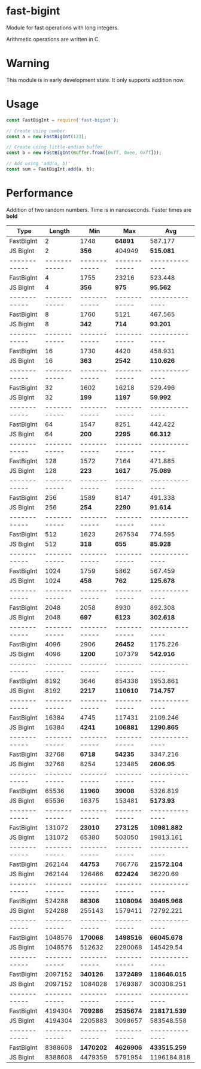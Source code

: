# fast-bigint
Module for fast operations with long integers.

Arithmetic operations are written in C.
# Warning
This module is in early development state. It only supports addition now.
# Usage
```javascript
const FastBigInt = require('fast-bigint');

// Create using number
const a = new FastBigInt(123);

// Create using little-endian buffer
const b = new FastBigInt(Buffer.from([0xff, 0xee, 0xff]));

// Add using 'add(a, b)'
const sum = FastBigInt.add(a, b);
```
# Performance
Addition of two random numbers. Time is in nanoseconds. Faster times are **bold**

|Type        |Length      |Min         |Max         |Avg           |
|------------|------------|------------|------------|--------------|
|FastBigInt  |2           |1748        |**64891**   |587.177       |
|JS BigInt   |2           |**356**     |404949      |**515.081**   |
|------------|------------|------------|------------|--------------|
|FastBigInt  |4           |1755        |23216       |523.448       |
|JS BigInt   |4           |**356**     |**975**     |**95.562**    |
|------------|------------|------------|------------|--------------|
|FastBigInt  |8           |1760        |5121        |467.565       |
|JS BigInt   |8           |**342**     |**714**     |**93.201**    |
|------------|------------|------------|------------|--------------|
|FastBigInt  |16          |1730        |4420        |458.931       |
|JS BigInt   |16          |**363**     |**2542**    |**110.626**   |
|------------|------------|------------|------------|--------------|
|FastBigInt  |32          |1602        |16218       |529.496       |
|JS BigInt   |32          |**199**     |**1197**    |**59.992**    |
|------------|------------|------------|------------|--------------|
|FastBigInt  |64          |1547        |8251        |442.422       |
|JS BigInt   |64          |**200**     |**2295**    |**66.312**    |
|------------|------------|------------|------------|--------------|
|FastBigInt  |128         |1572        |7164        |471.885       |
|JS BigInt   |128         |**223**     |**1617**    |**75.089**    |
|------------|------------|------------|------------|--------------|
|FastBigInt  |256         |1589        |8147        |491.338       |
|JS BigInt   |256         |**254**     |**2290**    |**91.614**    |
|------------|------------|------------|------------|--------------|
|FastBigInt  |512         |1623        |267534      |774.595       |
|JS BigInt   |512         |**318**     |**655**     |**85.928**    |
|------------|------------|------------|------------|--------------|
|FastBigInt  |1024        |1759        |5862        |567.459       |
|JS BigInt   |1024        |**458**     |**762**     |**125.678**   |
|------------|------------|------------|------------|--------------|
|FastBigInt  |2048        |2058        |8930        |892.308       |
|JS BigInt   |2048        |**697**     |**6123**    |**302.618**   |
|------------|------------|------------|------------|--------------|
|FastBigInt  |4096        |2906        |**26452**   |1175.226      |
|JS BigInt   |4096        |**1200**    |107379      |**542.916**   |
|------------|------------|------------|------------|--------------|
|FastBigInt  |8192        |3646        |854338      |1953.861      |
|JS BigInt   |8192        |**2217**    |**110610**  |**714.757**   |
|------------|------------|------------|------------|--------------|
|FastBigInt  |16384       |4745        |117431      |2109.246      |
|JS BigInt   |16384       |**4241**    |**106881**  |**1290.865**  |
|------------|------------|------------|------------|--------------|
|FastBigInt  |32768       |**6718**    |**54235**   |3347.216      |
|JS BigInt   |32768       |8254        |123485      |**2606.95**   |
|------------|------------|------------|------------|--------------|
|FastBigInt  |65536       |**11960**   |**39008**   |5326.819      |
|JS BigInt   |65536       |16375       |153481      |**5173.93**   |
|------------|------------|------------|------------|--------------|
|FastBigInt  |131072      |**23010**   |**273125**  |**10981.882** |
|JS BigInt   |131072      |65380       |503050      |19813.161     |
|------------|------------|------------|------------|--------------|
|FastBigInt  |262144      |**44753**   |766776      |**21572.104** |
|JS BigInt   |262144      |126466      |**622424**  |36220.69      |
|------------|------------|------------|------------|--------------|
|FastBigInt  |524288      |**86306**   |**1108094** |**39495.968** |
|JS BigInt   |524288      |255143      |1579411     |72792.221     |
|------------|------------|------------|------------|--------------|
|FastBigInt  |1048576     |**170068**  |**1498516** |**66045.678** |
|JS BigInt   |1048576     |512632      |2290068     |145429.54     |
|------------|------------|------------|------------|--------------|
|FastBigInt  |2097152     |**340126**  |**1372489** |**118646.015**|
|JS BigInt   |2097152     |1084028     |1769387     |300308.251    |
|------------|------------|------------|------------|--------------|
|FastBigInt  |4194304     |**709286**  |**2535674** |**218171.539**|
|JS BigInt   |4194304     |2205883     |3098657     |583548.558    |
|------------|------------|------------|------------|--------------|
|FastBigInt  |8388608     |**1470202** |**4626906** |**433515.259**|
|JS BigInt   |8388608     |4479359     |5791954     |1196184.818   |
